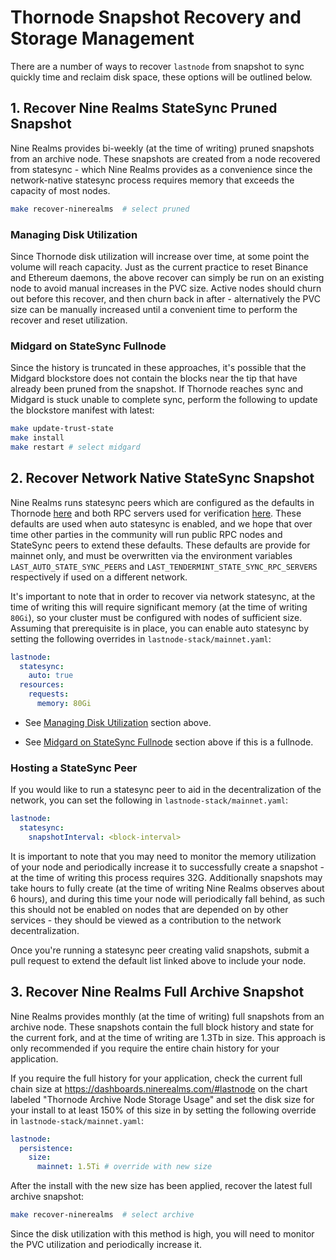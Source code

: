 # Thornode Snapshot Recovery and Storage Management

There are a number of ways to recover `lastnode` from snapshot to sync quickly time and reclaim disk space, these options will be outlined below.

## 1. Recover Nine Realms StateSync Pruned Snapshot

Nine Realms provides bi-weekly (at the time of writing) pruned snapshots from an archive node. These snapshots are created from a node recovered from statesync - which Nine Realms provides as a convenience since the network-native statesync process requires memory that exceeds the capacity of most nodes.

```bash
make recover-ninerealms  # select pruned
```

### Managing Disk Utilization

Since Thornode disk utilization will increase over time, at some point the volume will reach capacity. Just as the current practice to reset Binance and Ethereum daemons, the above recover can simply be run on an existing node to avoid manual increases in the PVC size. Active nodes should churn out before this recover, and then churn back in after - alternatively the PVC size can be manually increased until a convenient time to perform the recover and reset utilization.

### Midgard on StateSync Fullnode

Since the history is truncated in these approaches, it's possible that the Midgard blockstore does not contain the blocks near the tip that have already been pruned from the snapshot. If Thornode reaches sync and Midgard is stuck unable to complete sync, perform the following to update the blockstore manifest with latest:

```bash
make update-trust-state
make install
make restart # select midgard
```

## 2. Recover Network Native StateSync Snapshot

Nine Realms runs statesync peers which are configured as the defaults in Thornode [here](https://gitlab.com/thorchain/lastnode/-/blob/d2bd7c61635c606d10a3f7b8bdbacdd280794d04/config/default.yaml#L135) and both RPC servers used for verification [here](https://gitlab.com/thorchain/lastnode/-/blob/d2bd7c61635c606d10a3f7b8bdbacdd280794d04/config/default.yaml#L177). These defaults are used when auto statesync is enabled, and we hope that over time other parties in the community will run public RPC nodes and StateSync peers to extend these defaults. These defaults are provide for mainnet only, and must be overwritten via the environment variables `LAST_AUTO_STATE_SYNC_PEERS` and `LAST_TENDERMINT_STATE_SYNC_RPC_SERVERS` respectively if used on a different network.

It's important to note that in order to recover via network statesync, at the time of writing this will require significant memory (at the time of writing `80Gi`), so your cluster must be configured with nodes of sufficient size. Assuming that prerequisite is in place, you can enable auto statesync by setting the following overrides in `lastnode-stack/mainnet.yaml`:

```yaml
lastnode:
  statesync:
    auto: true
  resources:
    requests:
      memory: 80Gi
```

- See [Managing Disk Utilization](#managing-disk-utilization) section above.

- See [Midgard on StateSync Fullnode](#midgard-on-statesync-fullnode) section above if this is a fullnode.

### Hosting a StateSync Peer

If you would like to run a statesync peer to aid in the decentralization of the network, you can set the following in `lastnode-stack/mainnet.yaml`:

```yaml
lastnode:
  statesync:
    snapshotInterval: <block-interval>
```

It is important to note that you may need to monitor the memory utilization of your node and periodically increase it to successfully create a snapshot - at the time of writing this process requires 32G. Additionally snapshots may take hours to fully create (at the time of writing Nine Realms observes about 6 hours), and during this time your node will periodically fall behind, as such this should not be enabled on nodes that are depended on by other services - they should be viewed as a contribution to the network decentralization.

Once you're running a statesync peer creating valid snapshots, submit a pull request to extend the default list linked above to include your node.

## 3. Recover Nine Realms Full Archive Snapshot

Nine Realms provides monthly (at the time of writing) full snapshots from an archive node. These snapshots contain the full block history and state for the current fork, and at the time of writing are 1.3Tb in size. This approach is only recommended if you require the entire chain history for your application.

If you require the full history for your application, check the current full chain size at https://dashboards.ninerealms.com/#lastnode on the chart labeled "Thornode Archive Node Storage Usage" and set the disk size for your install to at least 150% of this size in by setting the following override in `lastnode-stack/mainnet.yaml`:

```yaml
lastnode:
  persistence:
    size:
      mainnet: 1.5Ti # override with new size
```

After the install with the new size has been applied, recover the latest full archive snapshot:

```bash
make recover-ninerealms  # select archive
```

Since the disk utilization with this method is high, you will need to monitor the PVC utilization and periodically increase it.
